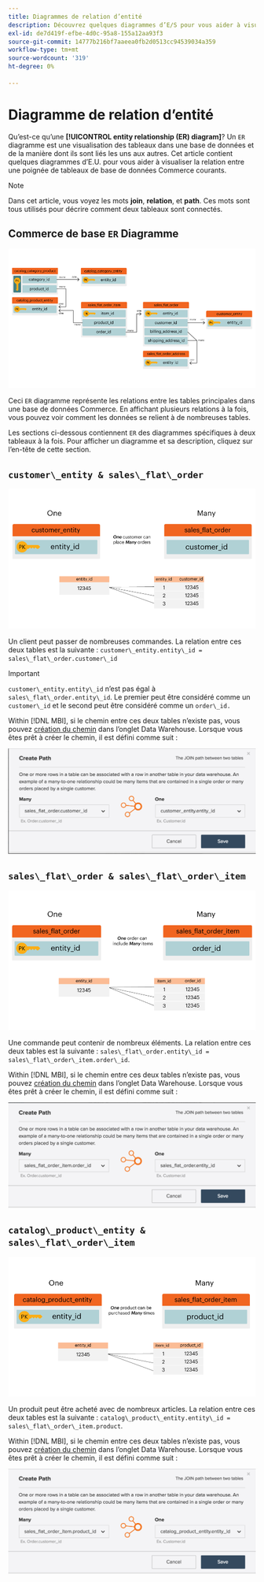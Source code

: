 ```yaml
---
title: Diagrammes de relation d’entité
description: Découvrez quelques diagrammes d’E/S pour vous aider à visualiser la relation entre une poignée de tableaux de base de données Commerce courants.
exl-id: de7d419f-efbe-4d0c-95a8-155a12aa93f3
source-git-commit: 14777b216bf7aaeea0fb2d0513cc94539034a359
workflow-type: tm+mt
source-wordcount: '319'
ht-degree: 0%

---
```


# Diagramme de relation d’entité

Qu’est-ce qu’une **[!UICONTROL entity relationship (ER) diagram]**? Un `ER` diagramme est une visualisation des tableaux dans une base de données et de la manière dont ils sont liés les uns aux autres. Cet article contient quelques diagrammes d’E.U. pour vous aider à visualiser la relation entre une poignée de tableaux de base de données Commerce courants.

>[!NOTE]
>
>Dans cet article, vous voyez les mots **join**, **relation**, et **path**. Ces mots sont tous utilisés pour décrire comment deux tableaux sont connectés.

## Commerce de base `ER` Diagramme

![4_DB_Chart](../../assets/4_DB_Chart.png)

Ceci `ER` diagramme représente les relations entre les tables principales dans une base de données Commerce. En affichant plusieurs relations à la fois, vous pouvez voir comment les données se relient à de nombreuses tables.

Les sections ci-dessous contiennent `ER` des diagrammes spécifiques à deux tableaux à la fois. Pour afficher un diagramme et sa description, cliquez sur l’en-tête de cette section.

## `customer\_entity & sales\_flat\_order`

![Un client et plusieurs commandes](../../assets/2_OneCustomerManyOrders.png)

Un client peut passer de nombreuses commandes. La relation entre ces deux tables est la suivante : `customer\_entity.entity\_id = sales\_flat\_order.customer\_id`

>[!IMPORTANT]
>
>`customer\_entity.entity\_id` n’est pas égal à `sales\_flat\_order.entity\_id`. Le premier peut être considéré comme un `customer\_id` et le second peut être considéré comme un `order\_id.`

Within [!DNL MBI], si le chemin entre ces deux tables n’existe pas, vous pouvez [création du chemin](../data-warehouse-mgr/create-paths-calc-columns.md) dans l’onglet Data Warehouse. Lorsque vous êtes prêt à créer le chemin, il est défini comme suit :

![](../../assets/SFO___CE_path.png)

## `sales\_flat\_order & sales\_flat\_order\_item`

![1_OneOrderManyItems](../../assets/1_OneOrderManyItems.png)

Une commande peut contenir de nombreux éléments. La relation entre ces deux tables est la suivante : `sales\_flat\_order.entity\_id = sales\_flat\_order\_item.order\_id`.

Within [!DNL MBI], si le chemin entre ces deux tables n’existe pas, vous pouvez [création du chemin](../data-warehouse-mgr/create-paths-calc-columns.md) dans l’onglet Data Warehouse. Lorsque vous êtes prêt à créer le chemin, il est défini comme suit :

![](../../assets/SFOI___SFO_path.png)

## `catalog\_product\_entity & sales\_flat\_order\_item`

![3_OneProductManyTimes](../../assets/3_OneProductManyTimes.png)

Un produit peut être acheté avec de nombreux articles. La relation entre ces deux tables est la suivante : `catalog\_product\_entity.entity\_id = sales\_flat\_order\_item.product`.

Within [!DNL MBI], si le chemin entre ces deux tables n’existe pas, vous pouvez [création du chemin](../data-warehouse-mgr/create-paths-calc-columns.md) dans l’onglet Data Warehouse. Lorsque vous êtes prêt à créer le chemin, il est défini comme suit :

![](../../assets/SFOI___CPE_path.png)
